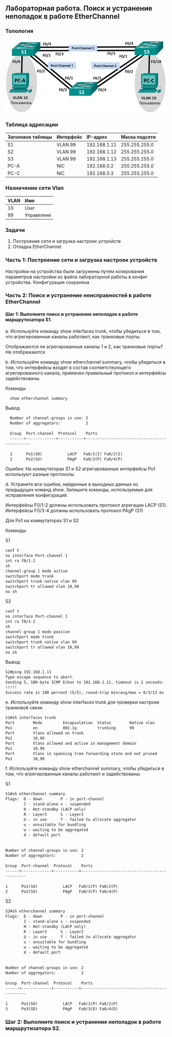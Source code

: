 ## Лабораторная работа. Поиск и устранение неполадок в работе EtherChannel

### Топология

![](topology.png)

### Таблица адресации

|Заголовок таблицы	|Интерфейс |IP-адрес	   |Маска подсети|
|:------------------|:---------|:------------|:------------|
|S1	                |VLAN 99	 |192.168.1.11 |255.255.255.0|
|S2	                |VLAN 99	 |192.168.1.12 |255.255.255.0|
|S3	                |VLAN 99	 |192.168.1.13 |255.255.255.0|
|PC-A	              |NIC	     |192.168.0.2  |255.255.255.0|
|PC-C               |NIC	     |192.168.0.3  |255.255.255.0|

### Назначение сети Vlan

|VLAN	           |Имя	         |
|:---------------|:------------|
|10	             |User	       |
|99	             |Управелние	 |


### Задачи

1. Построение сети и загрузка настроек устройств
2. Отладка EtherChannel

### Часть 1:	Построение сети и загрузка настроек устройств

Настройки на устройства были загружены путем копирования параметров настройки из файла лабораторной работы в конфиг устройства. Конфигурация сохранена

### Часть 2:	Поиск и устранение неисправностей в работе EtherChannel

#### Шаг 1:	Выполните поиск и устранение неполадок в работе маршрутизатора S1.

a.	Используйте команду show interfaces trunk, чтобы убедиться в том, что агрегированные каналы работают, как транковые порты.

Отображаются ли агрегированные каналы 1 и 2, как транковые порты? Не отображаются

b.	Используйте команду show etherchannel summary, чтобы убедиться в том, что интерфейсы входят в состав соответствующего агрегированного канала, применен правильный протокол и интерфейсы задействованы.

Команды

      show etherchannel summary
      
Вывод 

      Number of channel-groups in use: 2
      Number of aggregators:           2

      Group  Port-channel  Protocol    Ports
      ------+-------------+-----------+----------------------------------------------

      1      Po1(SD)           LACP   Fa0/1(I) Fa0/2(I) 
      2      Po2(SU)           PAgP   Fa0/3(P) Fa0/4(P) 

Ошибки:  На коммутаторах S1 и S2 агрегированные интерфейсы Po1 используют разные протоколы

d.	Устраните все ошибки, найденные в выходных данных из предыдущих команд show. Запишите команды, используемые для исправления конфигураций.

Интерфейсы F0/1-2 должны использовать протокол агрегации LACP (S1). Интерфейсы F0/3-4 должны использовать протокол PAgP (S1)

Для Po1 на коммутаторах S1 и S2

Команды:

S1

    conf t
    no interface Port-channel 1
    int ra f0/1-2
    sh
    channel-group 1 mode active
    switchport mode trunk
    switchport trunk native vlan 99
    switchport tr allowed vlan 10,99
    no sh

S2 

    conf t
    no interface Port-channel 1
    int ra f0/1-2
    sh
    channel-group 1 mode passive
    switchport mode trunk
    switchport trunk native vlan 99
    switchport tr allowed vlan 10,99
    no sh
    
Вывод:
  
    S2#ping 192.168.1.11
    Type escape sequence to abort.
    Sending 5, 100-byte ICMP Echos to 192.168.1.11, timeout is 2 seconds:
    !!!!!
    Success rate is 100 percent (5/5), round-trip min/avg/max = 0/3/13 ms
    
e.	Используйте команду show interfaces trunk для проверки настроек транковой связи. 

    S1#sh interfaces trunk 
    Port        Mode         Encapsulation  Status        Native vlan
    Po1         on           802.1q         trunking      99
    Port        Vlans allowed on trunk
    Po1         10,99
    Port        Vlans allowed and active in management domain
    Po1         10,99
    Port        Vlans in spanning tree forwarding state and not pruned
    Po1         10,99
    
f.	Используйте команду show etherchannel summary, чтобы убедиться в том, что агрегированные каналы работают и задействованы.

S1

    S1#sh etherchannel summary 
    Flags:  D - down        P - in port-channel
            I - stand-alone s - suspended
            H - Hot-standby (LACP only)
            R - Layer3      S - Layer2
            U - in use      f - failed to allocate aggregator
            u - unsuitable for bundling
            w - waiting to be aggregated
            d - default port


    Number of channel-groups in use: 2
    Number of aggregators:           2

    Group  Port-channel  Protocol    Ports
    ------+-------------+-----------+----------------------------------------------

    1      Po1(SU)           LACP   Fa0/1(P) Fa0/2(P) 
    2      Po2(SU)           PAgP   Fa0/3(P) Fa0/4(P) 
    
    
S2

    S2#sh etherchannel summary 
    Flags:  D - down        P - in port-channel
            I - stand-alone s - suspended
            H - Hot-standby (LACP only)
            R - Layer3      S - Layer2
            U - in use      f - failed to allocate aggregator
            u - unsuitable for bundling
            w - waiting to be aggregated
            d - default port


    Number of channel-groups in use: 2
    Number of aggregators:           2

    Group  Port-channel  Protocol    Ports
    ------+-------------+-----------+----------------------------------------------

    1      Po1(SU)           LACP   Fa0/1(P) Fa0/2(P) 
    3      Po3(SD)           PAgP   Fa0/3(D) Fa0/4(D) 


### Шаг 2:	Выполните поиск и устранение неполадок в работе маршрутизатора S2.
